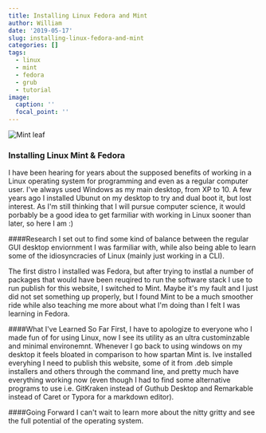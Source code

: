 ```yaml
---
title: Installing Linux Fedora and Mint
author: William
date: '2019-05-17'
slug: installing-linux-fedora-and-mint
categories: []
tags:
  - linux
  - mint
  - fedora
  - grub
  - tutorial
image:
  caption: ''
  focal_point: ''
---
```


![Mint leaf](/post/2019-05-17-installing-linux-fedora-and-mint_files/mint-leaves-image-mint-mint-leaves-png-image-and-clipart-for-png-mint-leaves-260_261.png)

### Installing Linux Mint & Fedora

I have been hearing for years about the supposed benefits of working in a Linux operating system for programming and even as a regular computer user. I've always used Windows as my main desktop, from XP to 10. A few years ago I installed Ubunut on my desktop to try and dual boot it, but lost interest. 
As I'm still thinking that I will pursue computer science, it would porbably be a good idea to get farmiliar with working in Linux sooner than later, so here I am :)


####Research
I set out to find some kind of balance between the regular GUI desktop enviornment I was farmiliar with, while also being able to learn some of the idiosyncracies of Linux (mainly just working in a CLI).

The first distro I installed was Fedora, but after trying to instlal a number of packages that would have been reuqired to run the software stack I use to run publish for this website, I switched to Mint.
Maybe it's my fault and I just did not set something up properly, but I found Mint to be a much smoother ride while also teaching me more about what I'm doing than I felt I was learning in Fedora.

####What I've Learned So Far
First, I have to apologize to everyone who I made fun of for using Linux, now I see its utility as an ultra custominzable and minimal environemnt. Whenever I go back to using windows on my desktop it feels bloated in comparison to how spartan Mint is.
Ive installed everyhing I need to publish this website, some of it from .deb simple installers and others through the command line, and pretty much have everything working now (even though I had to find some alternative programs to use i.e. GitKraken instead of Guthub Desktop and Remarkable instead of Caret or Typora for a markdown editor).

####Going Forward
I can't wait to learn more about the nitty gritty and see the full potential of the operating system.
